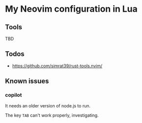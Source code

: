 # My Neovim configuration in Lua

## Tools
TBD

## Todos
- https://github.com/simrat39/rust-tools.nvim/

## Known issues
### copilot
It needs an older version of node.js to run.

The key `TAB` can't work properly, investigating.
